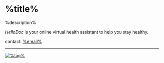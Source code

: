 # %title%

%description%

*HelloDoc* is your online virtual health assistant to help you stay healthy.

contact: [%email%](mailto:%email%)

[brng]: {{DUCK}}=!g+%22blockRing™%22
[HIP]: {{DUCK}}=!g+%23HIP6+human+IP+address
[HA]: {{DUCK}}=!g+%23Healthium+Application

---
[![%tag%](https://data.jsdelivr.com/v1/package/gh/iglake/js/badge?style=rounded)](https://www.jsdelivr.com/package/gh/iglake/js)
